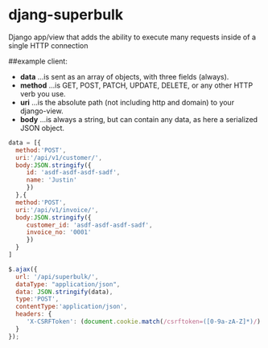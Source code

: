 djang-superbulk
===============

Django app/view that adds the ability to execute many requests inside of a single HTTP connection

##example client:
* __data__ 
...is sent as an array of objects, with three fields (always).
* __method__
...is GET, POST, PATCH, UPDATE, DELETE, or any other HTTP verb you use.
* __uri__
...is the absolute path (not including http and domain) to your django-view.
* __body__
...is always a string, but can contain any data, as here a serialized JSON object.


 ```javascript
data = [{
   method:'POST',
   uri:'/api/v1/customer/',
   body:JSON.stringify({
      id: 'asdf-asdf-asdf-sadf',
      name: 'Justin'
      })
   },{
   method:'POST',
   uri:'/api/v1/invoice/',
   body:JSON.stringify({
      customer_id: 'asdf-asdf-asdf-sadf',
      invoice_no: '0001'
      })
   }
]

$.ajax({
   url: '/api/superbulk/',
   dataType: "application/json",
   data: JSON.stringify(data),
   type:'POST',
   contentType:'application/json',
   headers: {
      'X-CSRFToken': (document.cookie.match(/csrftoken=([0-9a-zA-Z]*)/) || ['']).pop()
   }
});
```
